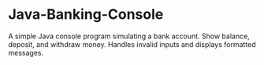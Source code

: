 # Java-Banking-Console
A simple Java console program simulating a bank account.  Show balance, deposit, and withdraw money.  Handles invalid inputs and displays formatted messages.
